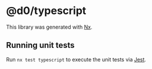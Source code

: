 # @d0/typescript

This library was generated with [Nx](https://nx.dev).

## Running unit tests

Run `nx test typescript` to execute the unit tests via [Jest](https://jestjs.io).
